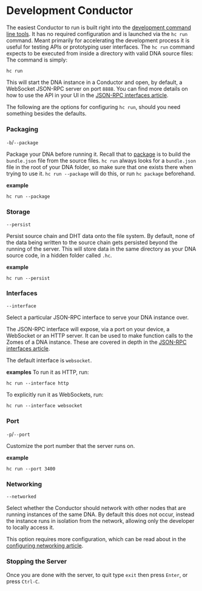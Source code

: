 # Development Conductor

The easiest Conductor to run is built right into the [development command line tools](./intro_to_command_line_tools.md). It has no required configuration and is launched via the `hc run` command. Meant primarily for accelerating the development process it is useful for testing APIs or prototyping user interfaces.  The `hc run` command expects to be executed from inside a directory with valid DNA source files: The command is simply:
```shell
hc run
```

This will start the DNA instance in a Conductor and open, by default, a WebSocket JSON-RPC server on port `8888`. You can find more details on how to use the API in your UI in the [JSON-RPC interfaces article](./json_rpc_interfaces.md).

The following are the options for configuring `hc run`, should you need something besides the defaults.

### Packaging

`-b`/`--package`

Package your DNA before running it. Recall that to [package]() is to build the `bundle.json` file from the source files. `hc run` always looks for a `bundle.json` file in the root of your DNA folder, so make sure that one exists there when trying to use it. `hc run --package` will do this, or run `hc package` beforehand.

**example**
```shell
hc run --package
``` 

### Storage

`--persist`

Persist source chain and DHT data onto the file system. By default, none of the data being written to the source chain gets persisted beyond the running of the server. This will store data in the same directory as your DNA source code, in a hidden folder called `.hc`.

**example**
```shell
hc run --persist
```

### Interfaces

`--interface`

Select a particular JSON-RPC interface to serve your DNA instance over.

The JSON-RPC interface will expose, via a port on your device, a WebSocket or an HTTP server. It can be used to make function calls to the Zomes of a DNA instance. These are covered in depth in the [JSON-RPC interfaces article](./json_rpc_interfaces.md).

The default interface is `websocket`.

**examples**
To run it as HTTP, run:
```shell
hc run --interface http
```

To explicitly run it as WebSockets, run:
```shell
hc run --interface websocket
```

### Port

`-p`/`--port`

Customize the port number that the server runs on.

**example**
```shell
hc run --port 3400
```

### Networking

`--networked`

Select whether the Conductor should network with other nodes that are running instances of the same DNA. By default this does not occur, instead the instance runs in isolation from the network, allowing only the developer to locally access it.

This option requires more configuration, which can be read about in the 
[configuring networking article](./hc_configuring_networking.md).

### Stopping the Server
Once you are done with the server, to quit type `exit` then press `Enter`, or press `Ctrl-C`.


